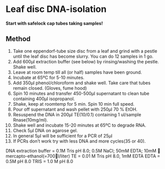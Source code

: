 # Leaf disc DNA-isolation


#### Start with safelock cap tubes taking samples!

## Method 
1.	Take one eppendorf-tube size disc from a leaf and grind with a pestle until the leaf disc has become slurry. You can do 12 samples in 1 go.
2.	Add 600µl extraction buffer (see below) by rinsing/washing the pestle. Shake well.
3.	Leave at room temp till all (or half) samples have been ground. 
4.	Incubate at 65ºC for 5-10 minutes.
5.	Add 350µl phenol/chloroform and shake well. Take care that tubes remain closed. (Gloves, fume hood)
6.	Spin 10 minutes and transfer 450-500µl supernatant to clean tube containing 400µl isopropanol.
7.	 Shake, keep at roomtemp for 5 min. Spin 10 min full speed. 
8.	Pour off  supernatant and wash pellet with 250µl 70 % EtOH. 
9.	Resuspend the DNA in 200µl TE(10/0.1) containing 1 ul/sample Rnase(10mg/ml).
10.	Shake well and incubate 15-20 minutes at 65ºC to degrade RNA.
11.	Check 5µl DNA on agarose gel.
12.	In general 5µl will be sufficient for a PCR of 25µl
13.	If PCRs don’t work try with less DNA and more cycles(35 or 40).

DNA extraction buffer = 0.1M Tris pH 8.0;  0.5M NaCl;  50mM EDTA; 10mM  mercapto-ethanol(=700l/liter)
TE    = 0.01 M Tris pH 8.0, 1mM EDTA
EDTA = 0.5M pH 8.0
TRIS = 1.0 M pH 8.0
